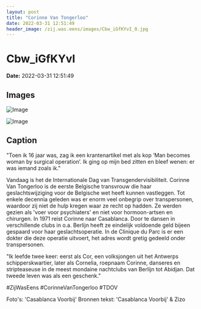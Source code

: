 ```yaml
---
layout: post
title: "Corinne Van Tongerloo"
date: 2022-03-31 12:51:49
header_image: /zij.was.eens/images/Cbw_iGfKYvI_0.jpg
---
```


# Cbw_iGfKYvI

**Date:** 2022-03-31 12:51:49

## Images

![Image](/zij.was.eens/images/Cbw_iGfKYvI_0.jpg)

![Image](/zij.was.eens/images/Cbw_iGfKYvI_1.jpg)

## Caption

"Toen ik 16 jaar was, zag ik een krantenartikel met als kop ‘Man becomes woman by surgical operation’. Ik ging op mijn bed zitten en bleef wenen: er was iemand zoals ik."

Vandaag is het de Internationale Dag van Transgendervisibiliteit. Corinne Van Tongerloo is de eerste Belgische transvrouw die haar geslachtswijziging voor de Belgische wet heeft kunnen vastleggen. Tot enkele decennia geleden was er enorm veel onbegrip over transpersonen, waardoor zij niet de hulp kregen waar ze recht op hadden. Ze werden gezien als 'voer voor psychiaters' en niet voor hormoon-artsen en chirurgen. In 1971 reist Corinne naar Casablanca. Door te dansen in verschillende clubs in o.a. Berlijn heeft ze eindelijk voldoende geld bijeen gespaard voor haar geslachtsoperatie. In de Clinique du Parc is er een dokter die deze operatie uitvoert, het adres wordt gretig gedeeld onder transpersonen. 

"Ik leefde twee keer: eerst als Cor, een volksjongen uit het Antwerps schipperskwartier, later als Cornelia, roepnaam Corinne, danseres en stripteaseuse in de meest mondaine nachtclubs van Berlijn tot Abidjan. Dat tweede leven was als een geschenk."

#ZijWasEens #CorinneVanTongerloo #TDOV 

Foto's: 'Casablanca Voorbij'
Bronnen tekst: 'Casablanca Voorbij' & Zizo

